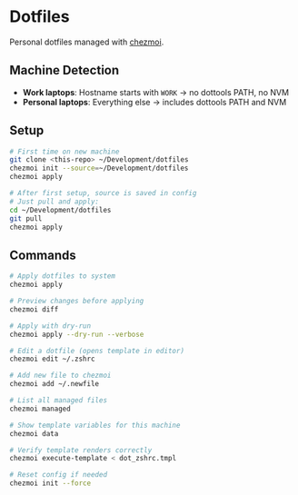 # Dotfiles

Personal dotfiles managed with [chezmoi](https://www.chezmoi.io/).

## Machine Detection

- **Work laptops**: Hostname starts with `WORK` → no dottools PATH, no NVM
- **Personal laptops**: Everything else → includes dottools PATH and NVM

## Setup

```bash
# First time on new machine
git clone <this-repo> ~/Development/dotfiles
chezmoi init --source=~/Development/dotfiles
chezmoi apply

# After first setup, source is saved in config
# Just pull and apply:
cd ~/Development/dotfiles
git pull
chezmoi apply
```

## Commands

```bash
# Apply dotfiles to system
chezmoi apply

# Preview changes before applying
chezmoi diff

# Apply with dry-run
chezmoi apply --dry-run --verbose

# Edit a dotfile (opens template in editor)
chezmoi edit ~/.zshrc

# Add new file to chezmoi
chezmoi add ~/.newfile

# List all managed files
chezmoi managed

# Show template variables for this machine
chezmoi data

# Verify template renders correctly
chezmoi execute-template < dot_zshrc.tmpl

# Reset config if needed
chezmoi init --force
```
